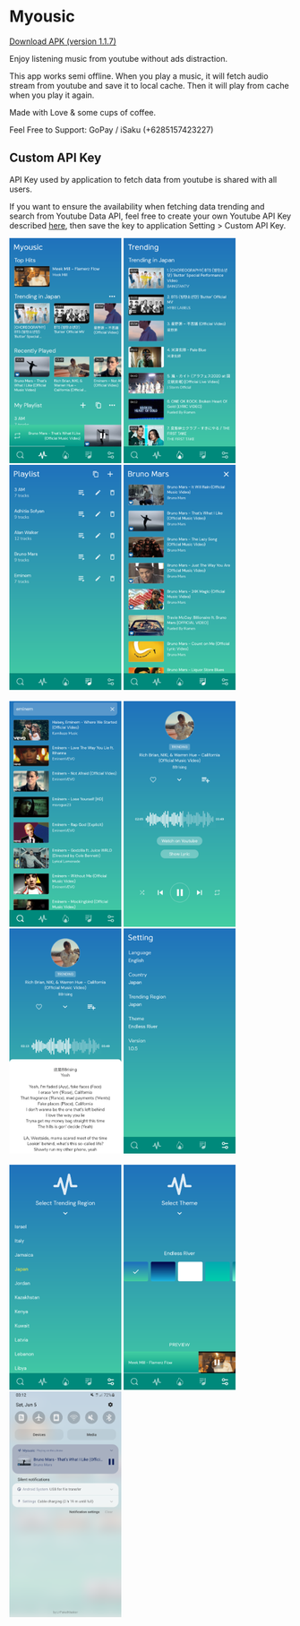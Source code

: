 # Myousic

[Download APK (version 1.1.7)](https://github.com/salkuadrat/myousic-app/raw/master/myousic-1.1.7.apk)

Enjoy listening music from youtube without ads distraction.

This app works semi offline. When you play a music, it will fetch audio stream from youtube and save it to local cache. Then it will play from cache when you play it again.

Made with Love & some cups of coffee.

Feel Free to Support: GoPay / iSaku (+6285157423227)

## Custom API Key

API Key used by application to fetch data from youtube is shared with all users. 

If you want to ensure the availability when fetching data trending and search from Youtube Data API, feel free to create your own Youtube API Key described [here](https://developers.google.com/youtube/v3/getting-started), then save the key to application Setting > Custom API Key.

<img src="https://github.com/salkuadrat/myousic-app/raw/master/assets/m1.png" width="200">   <img src="https://github.com/salkuadrat/myousic-app/raw/master/assets/m2.png" width="200">   <img src="https://github.com/salkuadrat/myousic-app/raw/master/assets/m3.png" width="200">   <img src="https://github.com/salkuadrat/myousic-app/raw/master/assets/m4.png" width="200"><br><br><img src="https://github.com/salkuadrat/myousic-app/raw/master/assets/m5.png" width="200">   <img src="https://github.com/salkuadrat/myousic-app/raw/master/assets/m6.png" width="200">   <img src="https://github.com/salkuadrat/myousic-app/raw/master/assets/m7.png" width="200">   <img src="https://github.com/salkuadrat/myousic-app/raw/master/assets/m8.png" width="200"><br><br><img src="https://github.com/salkuadrat/myousic-app/raw/master/assets/m9.png" width="200">   <img src="https://github.com/salkuadrat/myousic-app/raw/master/assets/m10.png" width="200">   <img src="https://github.com/salkuadrat/myousic-app/raw/master/assets/m11.png" width="200">
